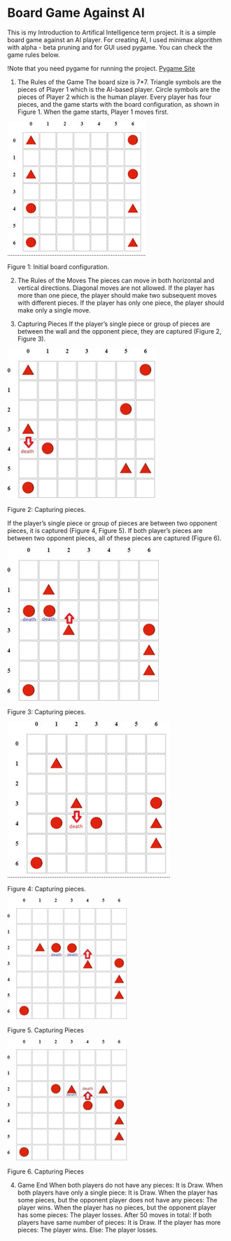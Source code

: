 # Board Game Against AI

This is my Introduction to Artifical Intelligence term project. It is a simple board game against an AI player.
For creating AI, I used minimax algorithm with alpha - beta pruning and for GUI used pygame.
You can check the game rules below.

!Note that you need pygame for running the project. [Pygame Site](https://www.pygame.org/wiki/GettingStarted)

1.	The Rules of the Game
The board size is 7*7.
Triangle symbols are the pieces of Player 1 which is the AI-based player. Circle symbols are the pieces of Player 2 which is the human player.
Every player has four pieces, and the game starts with the board configuration, as shown in Figure 1.
When the game starts, Player 1 moves first.

![image1](images/1.jpg)

Figure 1: Initial board configuration. 

2.	The Rules of the Moves
The pieces can move in both horizontal and vertical directions. Diagonal moves are not allowed.
If the player has more than one piece, the player should make two subsequent moves with different pieces.
If the player has only one piece, the player should make only a single move.

3.	Capturing Pieces
If the player’s single piece or group of pieces are between the wall and the opponent piece, they are captured (Figure 2, Figure 3).

![image2](images/2.jpg)

Figure 2: Capturing pieces.

If the player’s single piece or group of pieces are between two opponent pieces, it is captured (Figure 4, Figure 5).
If both player’s pieces are between two opponent pieces, all of these pieces are captured (Figure 6).
 
![image3](images/3.jpg)

Figure 3: Capturing pieces.

![image4](images/4.jpg)

Figure 4: Capturing pieces.
 
![image5](images/5.jpg)

Figure 5. Capturing Pieces

![image6](images/6.jpg)

Figure 6. Capturing Pieces

4.	Game End
When both players do not have any pieces: It is Draw. When both players have only a single piece: It is Draw.
When the player has some pieces, but the opponent player does not have any pieces: The player wins.
When the player has no pieces, but the opponent player has some pieces: The player losses.
After 50 moves in total:
If both players have same number of pieces: It is Draw. If the player has more pieces: The player wins.
Else: The player losses.
